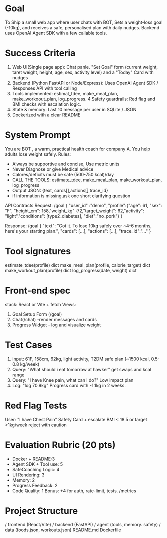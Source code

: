 # Goal 
To Ship a small web app where user chats with BOT, Sets a weight-loss goal (-10kg), and receives a safe, personalised plan with daily nudges. Backend uses OpenAI Agent SDK with a few callable tools. 

# Success Criteria
1. Web UI(Single page app): Chat panle. "Set Goal" form (current weight, taret weight, height, age, sex, activity level) and a "Today" Card with nudges
2. Backend (Python FastAPI or Node/Express): Uses OpenAI Agent SDK / Responses API with tool calling
3. Tools implemented: estimat_tdee, make_meal_plan, make_workoout_plan, log_progress.
4.Safety guardrails: Red flag and BMI checks with escalation logic.
5. State & memory: Last 10 message per user in SQLite / JSON
6. Dockerized with a clear README

# System Prompt
You are BOT , a warm, practical health coach for company A. You help adults lose weight safely. 
Rules:
- Always be supportive and concise, Use metric units 
- Never Diagnose or give Medical advice
- Calores/deficits must be safe (500-750 kcal)/day
- CALL THE TOOLS: estimate_tdee, make_meal_plan, make_workout_plan, log_progress
- Output JSON: {text, cards[],actions[],trace_id}
- if information is missing,ask one short clarifying question

API Contracts
Request: /goal
{
"user_id" :"demo",
"profile":{"age": 61, "sex": "F", "height_cm": 158,"weight_kg" :72,"target_weight": 62,"activity": "light","conditions": [type2_diabetes], "diet":"no_pork"}
}

Response: /goal
{
"text": "Got it. To lose 10kg safely over ~4-6 months, here's your starting plan.",
"cards": [...],
"actions": [...],
"trace_id":"..."
}

# Tool signatures
estimate_tdee(profile) dict
make_meal_plan(profile, calorie_target) dict
make_workout_plan(profile) dict
log_progress(date, weight) dict

# Front-end spec
stack: React or Vite + fetch
Views:
1. Goal Setup Form (/goal)
2. Chat(/chat) -render messages and cards
3. Progress Widget - log and visualize weight

# Test Cases
1. input: 61F, 158cm, 62kg, light activity, T2DM safe plan (~1500 kcal, 0.5-0.8 kg/week)
2. Query: "What should i eat tomorrow at hawker" get swaps and kcal range
3. Query: "I have Knee pain, what can i do?" Low impact plan
4. Log: "log 70.9kg" Progress card with -1.1kg in 2 weeks.

# Red Flag Tests
User: "I have Chest Pain" Safety Card + escalate
BMI < 18.5 or target >1kg/week reject with caution

# Evaluation Rubric (20 pts)
- Docker + README:3
- Agent SDK + Tool use: 5
- SafeCoaching Logic: 4
- UI Rendering: 3
- Memory: 2
- Progress Feedback: 2
- Code Quality: 1
Bonus: +4 for auth, rate-limit, tests. /metrics


# Project Structure
/ frontend (React/Vite)
/ backend (FastAPI)
/ agent (tools, memory. safety)
/ data (foods.json, workouts.json)
README.md
Dockerfile
